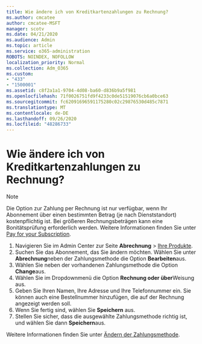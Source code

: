 ```yaml
---
title: Wie ändere ich von Kreditkartenzahlungen zu Rechnung?
ms.author: cmcatee
author: cmcatee-MSFT
manager: scotv
ms.date: 04/21/2020
ms.audience: Admin
ms.topic: article
ms.service: o365-administration
ROBOTS: NOINDEX, NOFOLLOW
localization_priority: Normal
ms.collection: Adm_O365
ms.custom:
- "433"
- "1500001"
ms.assetid: c8f2a1a1-9704-4d08-ba60-d836b9a5f981
ms.openlocfilehash: 71f0026751fd9f4233c0de51519076cb6a0bce63
ms.sourcegitcommit: fc62091696591175280c02c29876530d485c7871
ms.translationtype: MT
ms.contentlocale: de-DE
ms.lasthandoff: 09/26/2020
ms.locfileid: "48286733"
---
```

# <a name="how-do-i-change-from-credit-card-payments-to-invoice"></a>Wie ändere ich von Kreditkartenzahlungen zu Rechnung?

> [!NOTE]
> Die Option zur Zahlung per Rechnung ist nur verfügbar, wenn Ihr Abonnement über einen bestimmten Betrag (je nach Dienststandort) kostenpflichtig ist. Bei größeren Rechnungsbeträgen kann eine Bonitätsprüfung erforderlich werden. Weitere Informationen finden Sie unter [Pay for your Subscription](https://docs.microsoft.com/microsoft-365/commerce/billing-and-payments/pay-for-your-subscription).

1. Navigieren Sie im Admin Center zur Seite **Abrechnung** > [Ihre Produkte](https://go.microsoft.com/fwlink/p/?linkid=842054).
2. Suchen Sie das Abonnement, das Sie ändern möchten. Wählen Sie unter **Abrechnung**neben der Zahlungsmethode die Option **Bearbeiten**aus.
3. Wählen Sie neben der vorhandenen Zahlungsmethode die Option **Change**aus.
4. Wählen Sie im Dropdownmenü die Option **Rechnung oder über**Weisung aus.
5. Geben Sie Ihren Namen, Ihre Adresse und Ihre Telefonnummer ein. Sie können auch eine Bestellnummer hinzufügen, die auf der Rechnung angezeigt werden soll.
6. Wenn Sie fertig sind, wählen Sie **Speichern** aus.
7. Stellen Sie sicher, dass die ausgewählte Zahlungsmethode richtig ist, und wählen Sie dann **Speichern**aus.

Weitere Informationen finden Sie unter [Ändern der Zahlungsmethode](https://docs.microsoft.com/microsoft-365/commerce/billing-and-payments/change-payment-method).